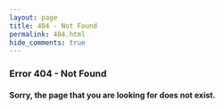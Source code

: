 ```yaml
---
layout: page
title: 404 - Not Found
permalink: 404.html
hide_comments: true
---
```

<style type="text/css">
	article {
		background-image:url('/images/404-cat-fail.gif');
		background-size:100% 100%;
		text-align:center;
		height:300px;
	}
	.entry h3, .entry h4 {
		color: #fff;
	}
</style>

### Error 404 - Not Found ###

#### Sorry, the page that you are looking for does not exist. ####
